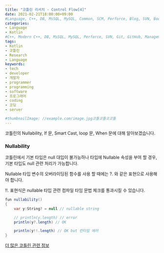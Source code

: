 ```yaml
---
title: "코틀린 리서치 - Control Flow[4]"
date: 2021-02-21T18:00:00+09:00
#Language, C++, DB, MsSQL, MySQL, Common, SCM, Perforce, Blog, SVN, Book, Study, VOCA, Kotlin
categories:
- Language
- Kotlin
#C++, Modern C++, DB, MsSQL, MySQL, Perforce, SVN, Git, GitHub, Management, Blog, Hugo, Architecture, Kotlin, Research
tags:
- Kotlin
- 코틀린
- Research
- Language
keywords:
- tech
- developer
- 개발자
- programmer
- programming
- software
- 프로그래머
- coding
- 코딩
- server

#thumbnailImage: //example.com/image.jpg코틀코틀코코틀
---
```


코틀린의 Nullability, If 문, Smart Cast, loop 문, When 문에 대해 알아보겠습니다. 

<!--more-->

### Nullability

코틀린에서 기본 타입은 null 대입이 불가능하나 타입에 Nullable 속성을 부여 할 경우, 기본 타입도 null 관련 처리가 가능합니다.

Nullable 타입 변수의 오버라이딩된 함수를 사용 할 때에는 ?. 와 같은 표현으로 사용해야 합니다.

!!. 표현식은 nullable 타입 관련 컴파일 타임 문법 체크를 통과시킬 수 있습니다.

```c#
fun nullability()
{
    var y:String? = null // nullable string

    // println(y.length) // error
    println(y?.length) // OK

    println(y!!.length) // OK but 런타임 에러
}
```





[더 많은 코틀린 관련 정보](https://kotlinlang.org/docs/reference/)

